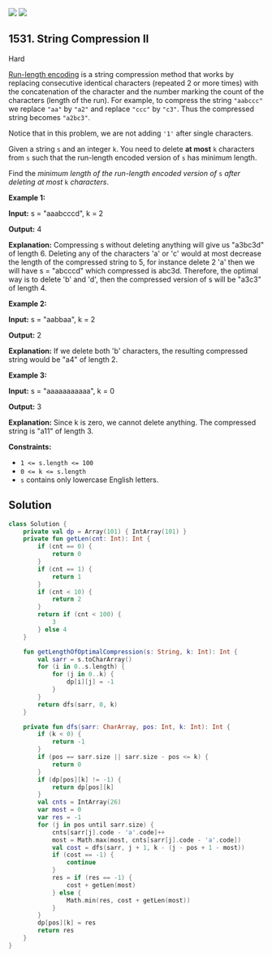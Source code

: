 [![](https://img.shields.io/github/stars/javadev/LeetCode-in-Kotlin?label=Stars&style=flat-square)](https://github.com/javadev/LeetCode-in-Kotlin)
[![](https://img.shields.io/github/forks/javadev/LeetCode-in-Kotlin?label=Fork%20me%20on%20GitHub%20&style=flat-square)](https://github.com/javadev/LeetCode-in-Kotlin/fork)

## 1531\. String Compression II

Hard

[Run-length encoding](http://en.wikipedia.org/wiki/Run-length_encoding) is a string compression method that works by replacing consecutive identical characters (repeated 2 or more times) with the concatenation of the character and the number marking the count of the characters (length of the run). For example, to compress the string `"aabccc"` we replace `"aa"` by `"a2"` and replace `"ccc"` by `"c3"`. Thus the compressed string becomes `"a2bc3"`.

Notice that in this problem, we are not adding `'1'` after single characters.

Given a string `s` and an integer `k`. You need to delete **at most** `k` characters from `s` such that the run-length encoded version of `s` has minimum length.

Find the _minimum length of the run-length encoded version of_ `s` _after deleting at most_ `k` _characters_.

**Example 1:**

**Input:** s = "aaabcccd", k = 2

**Output:** 4

**Explanation:** Compressing s without deleting anything will give us "a3bc3d" of length 6. Deleting any of the characters 'a' or 'c' would at most decrease the length of the compressed string to 5, for instance delete 2 'a' then we will have s = "abcccd" which compressed is abc3d. Therefore, the optimal way is to delete 'b' and 'd', then the compressed version of s will be "a3c3" of length 4.

**Example 2:**

**Input:** s = "aabbaa", k = 2

**Output:** 2

**Explanation:** If we delete both 'b' characters, the resulting compressed string would be "a4" of length 2.

**Example 3:**

**Input:** s = "aaaaaaaaaaa", k = 0

**Output:** 3

**Explanation:** Since k is zero, we cannot delete anything. The compressed string is "a11" of length 3.

**Constraints:**

*   `1 <= s.length <= 100`
*   `0 <= k <= s.length`
*   `s` contains only lowercase English letters.

## Solution

```kotlin
class Solution {
    private val dp = Array(101) { IntArray(101) }
    private fun getLen(cnt: Int): Int {
        if (cnt == 0) {
            return 0
        }
        if (cnt == 1) {
            return 1
        }
        if (cnt < 10) {
            return 2
        }
        return if (cnt < 100) {
            3
        } else 4
    }

    fun getLengthOfOptimalCompression(s: String, k: Int): Int {
        val sarr = s.toCharArray()
        for (i in 0..s.length) {
            for (j in 0..k) {
                dp[i][j] = -1
            }
        }
        return dfs(sarr, 0, k)
    }

    private fun dfs(sarr: CharArray, pos: Int, k: Int): Int {
        if (k < 0) {
            return -1
        }
        if (pos == sarr.size || sarr.size - pos <= k) {
            return 0
        }
        if (dp[pos][k] != -1) {
            return dp[pos][k]
        }
        val cnts = IntArray(26)
        var most = 0
        var res = -1
        for (j in pos until sarr.size) {
            cnts[sarr[j].code - 'a'.code]++
            most = Math.max(most, cnts[sarr[j].code - 'a'.code])
            val cost = dfs(sarr, j + 1, k - (j - pos + 1 - most))
            if (cost == -1) {
                continue
            }
            res = if (res == -1) {
                cost + getLen(most)
            } else {
                Math.min(res, cost + getLen(most))
            }
        }
        dp[pos][k] = res
        return res
    }
}
```